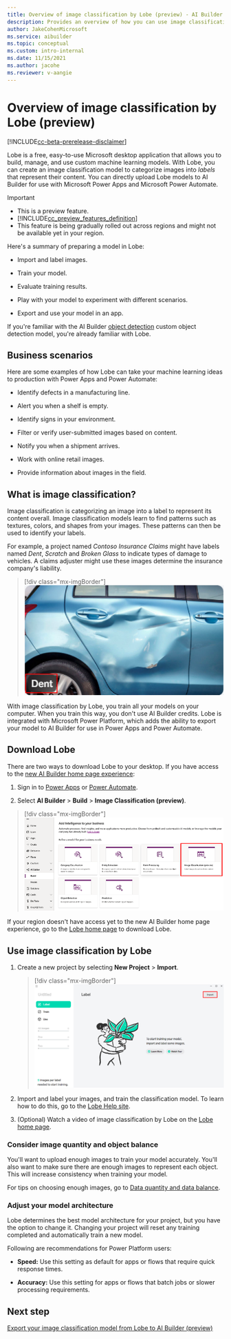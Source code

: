 ```yaml
---
title: Overview of image classification by Lobe (preview) - AI Builder | Microsoft Docs
description: Provides an overview of how you can use image classification models by Lobe in AI Builder to add intelligence to your apps.
author: JakeCohenMicrosoft
ms.service: aibuilder
ms.topic: conceptual
ms.custom: intro-internal
ms.date: 11/15/2021
ms.author: jacohe
ms.reviewer: v-aangie
---
```


# Overview of  image classification by Lobe (preview)

[!INCLUDE[cc-beta-prerelease-disclaimer](./includes/cc-beta-prerelease-disclaimer.md)]

Lobe is a free, easy-to-use Microsoft desktop application that allows you to build, manage, and use custom machine learning models. With Lobe, you can create an image classification model to categorize images into *labels* that represent their content. You can directly upload Lobe models to AI Builder for use with Microsoft Power Apps and Microsoft Power Automate.

> [!IMPORTANT]
> - This is a preview feature.
> - [!INCLUDE[cc_preview_features_definition](includes/cc-preview-features-definition.md)]
> - This feature is being gradually rolled out across regions and might not be available yet in your region.

Here's a summary of preparing a model in Lobe:

- Import and label images.

- Train your model.

- Evaluate training results.

- Play with your model to experiment with different scenarios.

- Export and use your model in an app.

If you're familiar with the AI Builder [object detection](object-detection-overview.md) custom object detection model, you're already familiar with Lobe.

## Business scenarios

Here are some examples of how Lobe can take your machine learning ideas to production with Power Apps and Power Automate:

- Identify defects in a manufacturing line.

- Alert you when a shelf is empty.

- Identify signs in your environment.

- Filter or verify user-submitted images based on content.

- Notify you when a shipment arrives.

- Work with online retail images.

- Provide information about images in the field.

## What is image classification?

Image classification is categorizing an image into a label to represent its content overall. Image classification models learn to find patterns such as textures, colors, and shapes from your images. These patterns can then be used to identify your labels.

For example, a project named *Contoso Insurance Claims* might have labels named *Dent*, *Scratch* and *Broken Glass* to indicate types of damage to vehicles. A claims adjuster might use these images determine the insurance company's liability.

> [!div class="mx-imgBorder"]
> ![Screenshot of a car dent image in the vehicle label.](media/lobe-overview/dent.png "Car dent image in the vehicle label")

With image classification by Lobe, you train all your models on your computer. When you train this way, you don't use AI Builder credits. Lobe is integrated with Microsoft Power Platform, which adds the ability to export your model to AI Builder for use in Power Apps and Power Automate.

## Download Lobe

There are two ways to download Lobe to your desktop. If you have access to the [new AI Builder home page experience](model-types.md#new-home-page-for-ai-builder):

1. Sign in to [Power Apps](https://make.powerapps.com) or [Power Automate](https://flow.microsoft.com/).

1. Select **AI Builder** > **Build** > **Image Classification (preview)**.

> [!div class="mx-imgBorder"]
> ![Screenshot of Image Classification (preview).](media/lobe-overview/lobe-tile.png "Image Classification (preview)")

If your region doesn't have access yet to the new AI Builder home page experience, go to the [Lobe home page](https://www.lobe.ai/) to download Lobe.

## Use image classification by Lobe

1. Create a new project by selecting **New Project** > **Import**.

    > [!div class="mx-imgBorder"]
    > ![Screenshot of Lobe import screen.](media/lobe-overview/lobe-splash.png "Lobe import screen")

1. Import and label your images, and train the classification model. To learn how to do this, go to the [Lobe Help site](https://www.lobe.ai/docs/welcome/welcome).

1. (Optional) Watch a video of image classification by Lobe on the [Lobe home page](https://www.lobe.ai/).

### Consider image quantity and object balance

You'll want to upload enough images to train your model accurately. You'll also want to make sure there are enough images to represent each object.
This will increase consistency when training your model.

For tips on choosing enough images, go to [Data quantity and data balance](collect-images.md#data-quantity-and-data-balance).

### Adjust your model architecture

Lobe determines the best model architecture for your project, but you have the option to change it. Changing your project will reset any training completed and automatically train a new model.

Following are recommendations for Power Platform users:

- **Speed:** Use this setting as default for apps or flows that require quick response times.

- **Accuracy:** Use this setting for apps or flows that batch jobs or slower processing requirements.

## Next step

[Export your image classification model from Lobe to AI Builder (preview)](lobe-export.md)